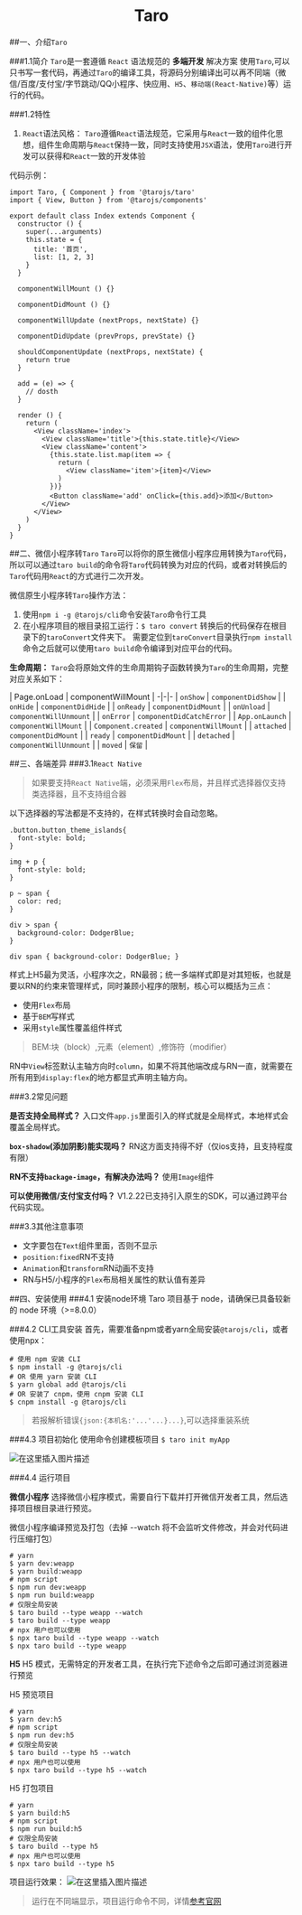 # <center><font>Taro</font></center>

##一、介绍`Taro`

###1.1简介
`Taro`是一套遵循 `React` 语法规范的 **多端开发** 解决方案
使用`Taro`,可以只书写一套代码，再通过`Taro`的编译工具，将源码分别编译出可以再不同端（微信/百度/支付宝/字节跳动/QQ小程序、快应用、`H5`、`移动端(React-Native)`等）运行的代码。

###1.2特性
1. `React`语法风格：
`Taro`遵循`React`语法规范，它采用与`React`一致的组件化思想，组件生命周期与`React`保持一致，同时支持使用`JSX`语法，使用`Taro`进行开发可以获得和`React`一致的开发体验

代码示例：
```
import Taro, { Component } from '@tarojs/taro'
import { View, Button } from '@tarojs/components'

export default class Index extends Component {
  constructor () {
    super(...arguments)
    this.state = {
      title: '首页',
      list: [1, 2, 3]
    }
  }

  componentWillMount () {}

  componentDidMount () {}

  componentWillUpdate (nextProps, nextState) {}

  componentDidUpdate (prevProps, prevState) {}

  shouldComponentUpdate (nextProps, nextState) {
    return true
  }

  add = (e) => {
    // dosth
  }

  render () {
    return (
      <View className='index'>
        <View className='title'>{this.state.title}</View>
        <View className='content'>
          {this.state.list.map(item => {
            return (
              <View className='item'>{item}</View>
            )
          })}
          <Button className='add' onClick={this.add}>添加</Button>
        </View>
      </View>
    )
  }
}
```

##二、微信小程序转`Taro`
`Taro`可以将你的原生微信小程序应用转换为`Taro`代码，所以可以通过`taro build`的命令将`Taro`代码转换为对应的代码，或者对转换后的`Taro`代码用`React`的方式进行二次开发。

微信原生小程序转`Taro`操作方法：
1. 使用`npm i -g @tarojs/cli`命令安装`Taro`命令行工具
2. 在小程序项目的根目录招工运行：`$ taro convert`
转换后的代码保存在根目录下的`taroConvert`文件夹下。
需要定位到`taroConvert`目录执行`npm install`命令之后就可以使用`taro build`命令编译到对应平台的代码。

**生命周期：**
`Taro`会将原始文件的生命周期钩子函数转换为`Taro`的生命周期，完整对应关系如下：

| Page.onLoad        | componentWillMount   |
-|-|-
| `onShow`      | `componentDidShow`   |
| `onHide`      | `componentDidHide`   |
| `onReady`      | `componentDidMount`   |
| `onUnload`      | `componentWillUnmount`   |
| `onError`      | `componentDidCatchError`   |
| `App.onLaunch`      | `componentWillMount`   |
| `Component.created`      | `componentWillMount`   |
| `attached`      | `componentDidMount`   |
| `ready`      | `componentDidMount`   |
| `detached`      | `componentWillUnmount`   |
| `moved`      | `保留`   |

##三、各端差异
###3.1`React Native`
>如果要支持`React Native`端，必须采用`Flex`布局，并且样式选择器仅支持类选择器，且不支持组合器

以下选择器的写法都是不支持的，在样式转换时会自动忽略。
```
.button.button_theme_islands{
  font-style: bold;
}

img + p {
  font-style: bold;
}

p ~ span {
  color: red;
}

div > span {
  background-color: DodgerBlue;
}

div span { background-color: DodgerBlue; }
```
样式上H5最为灵活，小程序次之，RN最弱；统一多端样式即是对其短板，也就是要以RN的约束来管理样式，同时兼顾小程序的限制，核心可以概括为三点：
* 使用`Flex`布局
* 基于`BEM`写样式
* 采用`style`属性覆盖组件样式
>BEM:块（block）,元素（element）,修饰符（modifier）

RN中`View`标签默认主轴方向时`column`，如果不将其他端改成与RN一直，就需要在所有用到`display:flex`的地方都显式声明主轴方向。

###3.2常见问题

**是否支持全局样式？**
入口文件`app.js`里面引入的样式就是全局样式，本地样式会覆盖全局样式。

**`box-shadow`(添加阴影)能实现吗？**
RN这方面支持得不好（仅ios支持，且支持程度有限）

**RN不支持`backage-image`，有解决办法吗？**
使用`Image`组件

**可以使用微信/支付宝支付吗？**
V1.2.22已支持引入原生的SDK，可以通过跨平台代码实现。

###3.3其他注意事项
* 文字要包在`Text`组件里面，否则不显示
* `position:fixed`RN不支持
* `Animation`和`transform`RN动画不支持
* RN与H5/小程序的`Flex`布局相关属性的默认值有差异

##四、安装使用
###4.1 安装node环境
Taro 项目基于 node，请确保已具备较新的 node 环境（>=8.0.0）

###4.2 CLI工具安装
首先，需要准备npm或者yarn全局安装`@tarojs/cli`，或者使用npx：
```
# 使用 npm 安装 CLI
$ npm install -g @tarojs/cli
# OR 使用 yarn 安装 CLI
$ yarn global add @tarojs/cli
# OR 安装了 cnpm，使用 cnpm 安装 CLI
$ cnpm install -g @tarojs/cli
```
>若报解析错误`{json:{本机名:'...'...}...}`,可以选择重装系统

###4.3 项目初始化
使用命令创建模板项目
`$ taro init myApp`

![在这里插入图片描述](https://img-blog.csdnimg.cn/20191221174100249.jpg?x-oss-process=image/watermark,type_ZmFuZ3poZW5naGVpdGk,shadow_10,text_aHR0cHM6Ly9ibG9nLmNzZG4ubmV0L3dlaXhpbl80NDI2Njc2MQ==,size_16,color_FFFFFF,t_70)

###4.4 运行项目

**微信小程序**
选择微信小程序模式，需要自行下载并打开微信开发者工具，然后选择项目根目录进行预览。

微信小程序编译预览及打包（去掉 --watch 将不会监听文件修改，并会对代码进行压缩打包）

```
# yarn
$ yarn dev:weapp
$ yarn build:weapp
# npm script
$ npm run dev:weapp
$ npm run build:weapp
# 仅限全局安装
$ taro build --type weapp --watch
$ taro build --type weapp
# npx 用户也可以使用
$ npx taro build --type weapp --watch
$ npx taro build --type weapp
```

**H5**
H5 模式，无需特定的开发者工具，在执行完下述命令之后即可通过浏览器进行预览

H5 预览项目
```
# yarn
$ yarn dev:h5
# npm script
$ npm run dev:h5
# 仅限全局安装
$ taro build --type h5 --watch
# npx 用户也可以使用
$ npx taro build --type h5 --watch
```

H5 打包项目
```
# yarn
$ yarn build:h5
# npm script
$ npm run build:h5
# 仅限全局安装
$ taro build --type h5
# npx 用户也可以使用
$ npx taro build --type h5
```

项目运行效果：
![在这里插入图片描述](https://s2.ax1x.com/2019/12/21/QvGoPH.jpg)

>运行在不同端显示，项目运行命令不同，详情[参考官网](https://taro-docs.jd.com/taro/docs/GETTING-STARTED.html)


